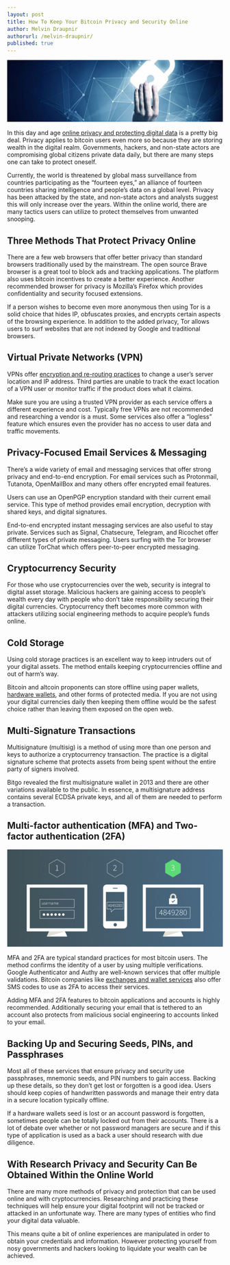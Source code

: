 ```yaml
---
layout: post
title: How To Keep Your Bitcoin Privacy and Security Online
author: Melvin Draupnir
authorurl: /melvin-draupnir/
published: true
---
```


<p><center><img src="/images/how-tokeep-your-bitcoin-privacy-and-security-online/bitcoin-privacy-and-security-online-image.jpg" alt="Bitcoin Privacy And Security Online"/></center>

<p>In this day and age <a href="/bitcoin-privacy-technologies-zerocash-confidential-transactions/">online privacy and protecting digital data</a> is a pretty big deal. Privacy applies to bitcoin users even more so because they are storing wealth in the digital realm. Governments, hackers, and non-state actors are compromising global citizens private data daily, but there are many steps one can take to protect oneself.</p>

<p>Currently, the world is threatened by global mass surveillance from countries participating as the “fourteen eyes,” an alliance of fourteen countries sharing intelligence and people’s data on a global level. Privacy has been attacked by the state, and non-state actors and analysts suggest this will only increase over the years. Within the online world, there are many tactics users can utilize to protect themselves from unwanted snooping.</p>

<h2>Three Methods That Protect Privacy Online</h2>

<p>There are a few web browsers that offer better privacy than standard browsers traditionally used by the mainstream. The open source Brave browser is a great tool to block ads and tracking applications. The platform also uses bitcoin incentives to create a better experience. Another recommended browser for privacy is Mozilla’s Firefox which provides confidentiality and security focused extensions.</p>

<p> If a person wishes to become even more anonymous then using Tor is a solid choice that hides IP, obfuscates proxies, and encrypts certain aspects of the browsing experience. In addition to the added privacy, Tor allows users to surf websites that are not indexed by Google and traditional browsers.</p>

<h2>Virtual Private Networks (VPN)</h2>

<p>VPNs offer <a href="/bitcoin-vpns/">encryption and re-routing practices</a> to change a user’s server location and IP address. Third parties are unable to track the exact location of a VPN user or monitor traffic if the product does what it claims.</p>

<p>Make sure you are using a trusted VPN provider as each service offers a different experience and cost. Typically free VPNs are not recommended and researching a vendor is a must. Some services also offer a “logless” feature which ensures even the provider has no access to user data and traffic movements.</p>

<h2>Privacy-Focused Email Services & Messaging</h2>

<p>There’s a wide variety of email and messaging services that offer strong privacy and end-to-end encryption. For email services such as Protonmail, Tutanota, OpenMailBox and many others offer encrypted email features.</p>

<p>Users can use an OpenPGP encryption standard with their current email service. This type of method provides email encryption, decryption with shared keys, and digital signatures.</p>

<p>End-to-end encrypted instant messaging services are also useful to stay private. Services such as Signal, Chatsecure, Telegram, and Ricochet offer different types of private messaging. Users surfing with the Tor browser can utilize TorChat which offers peer-to-peer encrypted messaging.</p>

<h2>Cryptocurrency Security</h2>

<p>For those who use cryptocurrencies over the web, security is integral to digital asset storage. Malicious hackers are gaining access to people’s wealth every day with people who don’t take responsibility securing their digital currencies. Cryptocurrency theft becomes more common with attackers utilizing social engineering methods to acquire people’s funds online.</p>

<h2>Cold Storage</h2>

<p>Using cold storage practices is an excellent way to keep intruders out of your digital assets. The method entails keeping cryptocurrencies offline and out of harm’s way.</p>

<p>Bitcoin and altcoin proponents can store offline using paper wallets, <a href="/trezor-review-bitcoin-hardware-wallet/">hardware wallets</a>, and other forms of protected media. If you are not using your digital currencies daily then keeping them offline would be the safest choice rather than leaving them exposed on the open web.</p>

<h2>Multi-Signature Transactions</h2>

<p>Multisignature (multisig) is a method of using more than one person and keys to authorize a cryptocurrency transaction. The practice is a digital signature scheme that protects assets from being spent without the entire party of signers involved.</p>

<p>Bitgo revealed the first multisignature wallet in 2013 and there are other variations available to the public. In essence, a multisignature address contains several ECDSA private keys, and all of them are needed to perform a transaction.</p>

<h2>Multi-factor authentication (MFA) and Two-factor authentication (2FA)</h2>

<p><center><img src="/images/how-tokeep-your-bitcoin-privacy-and-security-online/two-factor-authentication-2fa-image.jpg" alt="Two Factor Authentication 2FA"/></center>

<p>MFA and 2FA are typical standard practices for most bitcoin users. The method confirms the identity of a user by using multiple verifications. Google Authenticator and Authy are well-known services that offer multiple validations. Bitcoin companies like <a href="/segregated-witness/">exchanges and wallet services</a> also offer SMS codes to use as 2FA to access their services.</p>

<p>Adding MFA and 2FA features to bitcoin applications and accounts is highly recommended. Additionally securing your email that is tethered to an account also protects from malicious social engineering to accounts linked to your email.</p>

<h2>Backing Up and Securing Seeds, PINs, and Passphrases</h2>

<p>Most all of these services that ensure privacy and security use passphrases, mnemonic seeds, and PIN numbers to gain access. Backing up these details, so they don’t get lost or forgotten is a good idea. Users should keep copies of handwritten passwords and manage their entry data in a secure location typically offline.</p>

<p>If a hardware wallets seed is lost or an account password is forgotten, sometimes people can be totally locked out from their accounts. There is a lot of debate over whether or not password managers are secure and if this type of application is used as a back a user should research with due diligence.</p>

<h2>With Research Privacy and Security Can Be Obtained Within the Online World</h2>

<p>There are many more methods of privacy and protection that can be used online and with cryptocurrencies. Researching and practicing these techniques will help ensure your digital footprint will not be tracked or attacked in an unfortunate way. There are many types of entities who find your digital data valuable.</p>

<p>This means quite a bit of online experiences are manipulated in order to obtain your credentials and information. However protecting yourself from nosy governments and hackers looking to liquidate your wealth can be achieved.</p>
